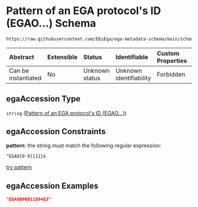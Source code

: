 # Pattern of an EGA protocol's ID (EGAO...) Schema

```txt
https://raw.githubusercontent.com/EbiEga/ega-metadata-schema/main/schemas/EGA.common-definitions.json#/$defs/objectIdAndObjectTypeCheck/anyOf/12/properties/objectId/properties/egaAccession
```



| Abstract            | Extensible | Status         | Identifiable            | Custom Properties | Additional Properties | Access Restrictions | Defined In                                                                                           |
| :------------------ | :--------- | :------------- | :---------------------- | :---------------- | :-------------------- | :------------------ | :--------------------------------------------------------------------------------------------------- |
| Can be instantiated | No         | Unknown status | Unknown identifiability | Forbidden         | Allowed               | none                | [EGA.common-definitions.json\*](../../../schemas/EGA.common-definitions.json "open original schema") |

## egaAccession Type

`string` ([Pattern of an EGA protocol's ID (EGAO...)](ega-4-defs-check-that-the-objectids-accession-pattern-and-objecttype-match-anyof-protocol-objectid-and-objecttype-check-properties-objectid-properties-pattern-of-an-ega-protocols-id-egao.md))

## egaAccession Constraints

**pattern**: the string must match the following regular expression:&#x20;

```regexp
^EGAO[0-9]{11}$
```

[try pattern](https://regexr.com/?expression=%5EEGAO%5B0-9%5D%7B11%7D%24 "try regular expression with regexr.com")

## egaAccession Examples

```json
"EGAO00001159483"
```
